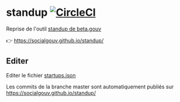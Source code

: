 # standup [![CircleCI](https://circleci.com/gh/SocialGouv/standup.svg?style=svg)](https://circleci.com/gh/SocialGouv/standup)

Reprise de l'outil [standup de beta.gouv](https://github.com/betagouv/standup)

👉 https://socialgouv.github.io/standup/


## Editer

Editer le fichier [startups.json](./src/startups.json)

Les commits de la branche master sont automatiquement publiés sur https://socialgouv.github.io/standup/